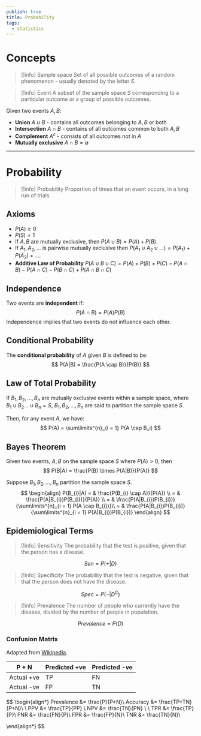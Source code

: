 ```yaml
---
publish: true
title: Probability
tags:
  - statistics
---
```

# Concepts

> [!info] Sample space
> Set of all possible outcomes of a random phenomenon - usually denoted by the letter $S$.

> [!info] Event
> A subset of the sample space $S$ corresponding to a particular outcome or a group of possible outcomes.

Given two events $A, B$:
- **Union** $A \cup B$ - contains all outcomes belonging to $A, B$ or both
- **Intersection** $A \cap B$ - contains of all outcomes common to both $A,B$
- **Complement** $A^{c}$ - consists of all outcomes not in $A$
- **Mutually exclusive** $A \cap B = \emptyset$ 

---
# Probability

> [!info] Probability
> Proportion of times that an event occurs, in a long run of trials.
## Axioms

- $P(A) \geq 0$
- $P(S) = 1$
- If $A,B$ are mutually exclusive, then $P(A \cup B) = P(A) + P(B)$.
- If $A_{1}, A_{2}, ...$ is pairwise mutually exclusive then $P(A_{1} \cup A_{2} \cup ...) = P(A_{1}) + P(A_{2}) + ....$
- **Additive Law of Probability** $P(A \cup B \cup C) = P(A) + P(B) + P(C) - P(A \cap B) - P(A \cap C) - P(B \cap C) + P(A \cap B \cap C)$

## Independence

Two events are **independent** if:
$$
P(A \cap B) = P(A)P(B)
$$
Independence implies that two events do not influence each other.

## Conditional Probability

The **conditional probability** of $A$ given $B$ is defined to be:
$$
P(A|B) = \frac{P(A \cap B)}{P(B)}
$$
## Law of Total Probability

If $B_{1}, B_{2}, ..., B_n$ are mutually exclusive events within a sample space, where $B_{1} \cup B_{2} ... \cup B_{n} = S$, $B_{1}, B_{2}, ..., B_n$ are said to partition the sample space $S$.

Then, for any event $A$, we have:
$$
P(A) = \sum\limits^{n}_{i = 1} P(A \cap B_i)
$$

## Bayes Theorem

Given two events, $A,B$ on the sample space $S$ where $P(A) > 0$, then
$$
P(B|A) = \frac{P(B) \times P(A|B)}{P(A)}
$$

Suppose $B_{1}, B_{2}, ..., B_n$ partition the sample space $S$.
$$
\begin{align}
P(B_{i}|A) = & \frac{P(B_{i} \cap A)}{P(A)} \\
= & \frac{P(A|B_{i})P(B_{i})}{P(A)} \\
= & \frac{P(A|B_{i})P(B_{i})}{\sum\limits^{n}_{i = 1} P(A \cap B_{i})}\\
= & \frac{P(A|B_{i})P(B_{i})}{\sum\limits^{n}_{i = 1} P(A|B_{i})P(B_{i})}
\end{align}
$$

## Epidemiological Terms

> [!info] Sensitivity
> The probability that the test is positive, given that the person has a disease.

$$
Sen = P(+|D)
$$

> [!info] Specificity
> The probability that the test is negative, given that that the person does not have the disease.

$$
Spec = P(- | D^C)
$$


> [!info] Prevalence
> The number of people who currently have the disease, divided by the number of people in population.

$$
Prevalence = P(D)
$$
### Confusion Matrix

Adapted from [Wikipedia](https://en.wikipedia.org/wiki/Sensitivity_and_specificity).

| P + N      | Predicted +ve | Predicted -ve |
| ---------- | ------------- | ------------- |
| Actual +ve | TP            | FN            |
| Actual -ve | FP            | TN            |
$$
\begin{align*}
Prevalence &= \frac{P}{P+N}\\
Accuracy &= \frac{TP+TN}{P+N}\\
\\
PPV &= \frac{TP}{PP} \\
NPV &= \frac{TN}{PN} \\
\\
TPR &= \frac{TP}{P}\\
FNR &= \frac{FN}{P}\\
FPR &= \frac{FP}{N}\\
TNR &= \frac{TN}{N}\\
 
\end{align*}
$$
